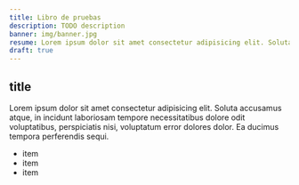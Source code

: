 ```yaml
---
title: Libro de pruebas
description: TODO description
banner: img/banner.jpg
resume: Lorem ipsum dolor sit amet consectetur adipisicing elit. Soluta accusamus atque, in incidunt laboriosam tempore necessitatibus dolore odit voluptatibus, perspiciatis nisi, voluptatum error dolores dolor. Ea ducimus tempora perferendis sequi.
draft: true
---
```


## title

Lorem ipsum dolor sit amet consectetur adipisicing elit. Soluta accusamus atque, in incidunt laboriosam tempore necessitatibus dolore odit voluptatibus, perspiciatis nisi, voluptatum error dolores dolor. Ea ducimus tempora perferendis sequi.

- item
- item
- item
